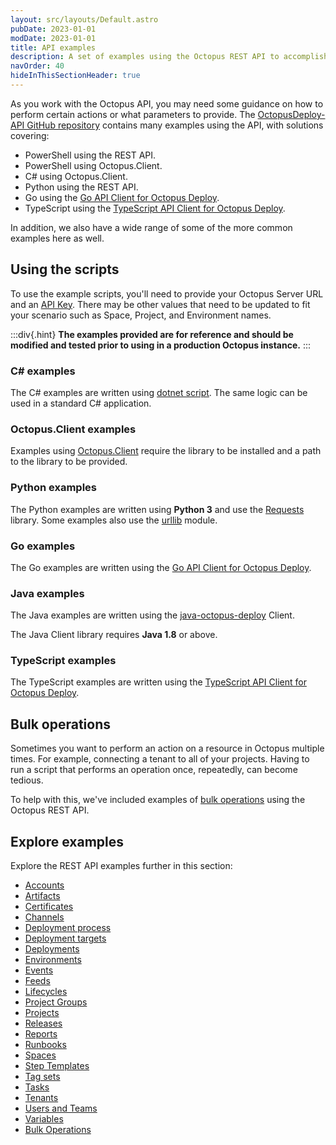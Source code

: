 ```yaml
---
layout: src/layouts/Default.astro
pubDate: 2023-01-01
modDate: 2023-01-01
title: API examples
description: A set of examples using the Octopus REST API to accomplish tasks.
navOrder: 40
hideInThisSectionHeader: true
---
```


As you work with the Octopus API, you may need some guidance on how to perform certain actions or what parameters to provide. The [OctopusDeploy-API GitHub repository](https://github.com/OctopusDeploy/OctopusDeploy-Api) contains many examples using the API, with solutions covering:

- PowerShell using the REST API.
- PowerShell using Octopus.Client.
- C# using Octopus.Client.
- Python using the REST API.
- Go using the [Go API Client for Octopus Deploy](https://github.com/OctopusDeploy/go-octopusdeploy).
- TypeScript using the [TypeScript API Client for Octopus Deploy](https://github.com/OctopusDeploy/api-client.ts).

In addition, we also have a wide range of some of the more common examples here as well.

## Using the scripts

To use the example scripts, you'll need to provide your Octopus Server URL and an [API Key](/docs/octopus-rest-api/how-to-create-an-api-key). There may be other values that need to be updated to fit your scenario such as Space, Project, and Environment names.

:::div{.hint}
**The examples provided are for reference and should be modified and tested prior to using in a production Octopus instance.**
:::

### C# examples

The C# examples are written using [dotnet script](https://github.com/filipw/dotnet-script). The same logic can be used in a standard C# application.

### Octopus.Client examples

Examples using [Octopus.Client](/docs/octopus-rest-api/octopus.client) require the library to be installed and a path to the library to be provided.

### Python examples

The Python examples are written using **Python 3** and use the [Requests](https://requests.readthedocs.io/en/master/) library. Some examples also use the [urllib](https://docs.python.org/3/library/urllib.html) module.

### Go examples

The Go examples are written using the [Go API Client for Octopus Deploy](https://github.com/OctopusDeploy/go-octopusdeploy).

### Java examples

The Java examples are written using the [java-octopus-deploy](https://github.com/OctopusDeployLabs/java-octopus-deploy) Client.

The Java Client library requires **Java 1.8** or above.

### TypeScript examples

The TypeScript examples are written using the [TypeScript API Client for Octopus Deploy](https://github.com/OctopusDeploy/api-client.ts).

## Bulk operations

Sometimes you want to perform an action on a resource in Octopus multiple times. For example, connecting a tenant to all of your projects. Having to run a script that performs an operation once, repeatedly, can become tedious.

To help with this, we've included examples of [bulk operations](/docs/octopus-rest-api/examples/bulk-operations) using the Octopus REST API.

## Explore examples

Explore the REST API examples further in this section:

- [Accounts](/docs/octopus-rest-api/examples/accounts)
- [Artifacts](/docs/octopus-rest-api/examples/artifacts)
- [Certificates](/docs/octopus-rest-api/examples/certificates)
- [Channels](/docs/octopus-rest-api/examples/channels)
- [Deployment process](/docs/octopus-rest-api/examples/deployment-process)
- [Deployment targets](/docs/octopus-rest-api/examples/deployment-targets)
- [Deployments](/docs/octopus-rest-api/examples/deployments)
- [Environments](/docs/octopus-rest-api/examples/environments)
- [Events](/docs/octopus-rest-api/examples/events)
- [Feeds](/docs/octopus-rest-api/examples/feeds)
- [Lifecycles](/docs/octopus-rest-api/examples/lifecycles)
- [Project Groups](/docs/octopus-rest-api/examples/project-groups)
- [Projects](/docs/octopus-rest-api/examples/projects)
- [Releases](/docs/octopus-rest-api/examples/releases)
- [Reports](/docs/octopus-rest-api/examples/reports)
- [Runbooks](/docs/octopus-rest-api/examples/runbooks)
- [Spaces](/docs/octopus-rest-api/examples/spaces)
- [Step Templates](/docs/octopus-rest-api/examples/step-templates)
- [Tag sets](/docs/octopus-rest-api/examples/tagsets)
- [Tasks](/docs/octopus-rest-api/examples/tasks)
- [Tenants](/docs/octopus-rest-api/examples/tenants)
- [Users and Teams](/docs/octopus-rest-api/examples/users-and-teams)
- [Variables](/docs/octopus-rest-api/examples/variables)
- [Bulk Operations](/docs/octopus-rest-api/examples/bulk-operations)
